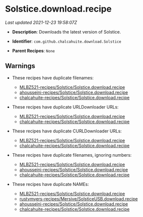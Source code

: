 # Solstice.download.recipe

_Last updated 2021-12-23 19:58:07Z_

- **Description**: Downloads the latest version of Solstice.

- **Identifier**: `com.github.chalcahuite.download.Solstice`

- **Parent Recipes**: `None`

## Warnings

- These recipes have duplicate filenames:
    - [MLBZ521-recipes/Solstice/Solstice.download.recipe](/autopkg-dupe-tracker/MLBZ521-recipes/Solstice/Solstice.download.recipe)
    - [ahousseini-recipes/Solstice/Solstice.download.recipe](/autopkg-dupe-tracker/ahousseini-recipes/Solstice/Solstice.download.recipe)
    - [chalcahuite-recipes/Solstice/Solstice.download.recipe](/autopkg-dupe-tracker/chalcahuite-recipes/Solstice/Solstice.download.recipe)

- These recipes have duplicate URLDownloader URLs:
    - [MLBZ521-recipes/Solstice/Solstice.download.recipe](/autopkg-dupe-tracker/MLBZ521-recipes/Solstice/Solstice.download.recipe)
    - [chalcahuite-recipes/Solstice/Solstice.download.recipe](/autopkg-dupe-tracker/chalcahuite-recipes/Solstice/Solstice.download.recipe)

- These recipes have duplicate CURLDownloader URLs:
    - [MLBZ521-recipes/Solstice/Solstice.download.recipe](/autopkg-dupe-tracker/MLBZ521-recipes/Solstice/Solstice.download.recipe)
    - [chalcahuite-recipes/Solstice/Solstice.download.recipe](/autopkg-dupe-tracker/chalcahuite-recipes/Solstice/Solstice.download.recipe)

- These recipes have duplicate filenames, ignoring numbers:
    - [MLBZ521-recipes/Solstice/Solstice.download.recipe](/autopkg-dupe-tracker/MLBZ521-recipes/Solstice/Solstice.download.recipe)
    - [ahousseini-recipes/Solstice/Solstice.download.recipe](/autopkg-dupe-tracker/ahousseini-recipes/Solstice/Solstice.download.recipe)
    - [chalcahuite-recipes/Solstice/Solstice.download.recipe](/autopkg-dupe-tracker/chalcahuite-recipes/Solstice/Solstice.download.recipe)

- These recipes have duplicate NAMEs:
    - [MLBZ521-recipes/Solstice/Solstice.download.recipe](/autopkg-dupe-tracker/MLBZ521-recipes/Solstice/Solstice.download.recipe)
    - [rustymyers-recipes/Mersive/SolsticeUSB.download.recipe](/autopkg-dupe-tracker/rustymyers-recipes/Mersive/SolsticeUSB.download.recipe)
    - [ahousseini-recipes/Solstice/Solstice.download.recipe](/autopkg-dupe-tracker/ahousseini-recipes/Solstice/Solstice.download.recipe)
    - [chalcahuite-recipes/Solstice/Solstice.download.recipe](/autopkg-dupe-tracker/chalcahuite-recipes/Solstice/Solstice.download.recipe)